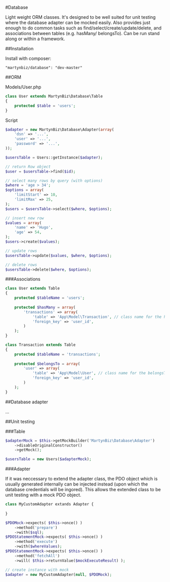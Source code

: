 #Database

Light weight ORM classes. It's designed to be well suited for unit testing where the database adapter can be mocked easily. Also provides just enough to do common tasks such as find/select/create/update/delete, and associations between tables (e.g. hasMany/ belongsTo). Can be run stand along or within a framework. 

##Installation

Install with composer: 

```
"martynbiz/database": "dev-master"
```

##ORM

Models/User.php

```php
class User extends MartynBiz\Database\Table
{
    protected $table = 'users';
}
```

Script

```php
$adapter = new MartynBiz\Database\Adapter(array(
    'dsn' => '...',
    'user' => '...',
    'password' => '...',
));

$usersTable = Users::getInstance($adapter);

// return Row object
$user = $usersTable->find($id);

// select many rows by query (with options)
$where = 'age > 34';
$options = array(
    'limitStart' => 10,
    'limitMax' => 25,
);
$users = $usersTable->select($where, $options);

// insert new row
$values = array(
    'name' => 'Hugo',
    'age' => 54,
);
$users->create($values);

// update rows
$usersTable->update($values, $where, $options);

// delete rows
$usersTable->delete($where, $options);

```

###Associations

```php
class User extends Table
{
    protected $tableName = 'users';
    
    protected $hasMany = array(
        'transactions' => array(
            'table' => 'App\Model\Transaction', // class name for the hasMany rows
            'foreign_key' => 'user_id',
        )
    );
}

class Transaction extends Table
{
    protected $tableName = 'transactions';
    
    protected $belongsTo = array(
        'user' => array(
            'table' => 'App\Model\User', // class name for the belongsTo row
            'foreign_key' => 'user_id',
        )
    );
}
```

##Database adapter

...

##Unit testing

###Table

```php
$adapterMock = $this->getMockBuilder('MartynBiz\Database\Adapter')
    ->disableOriginalConstructor()
    ->getMock();

$usersTable = new Users($adapterMock);
```

###Adapter

If it was neccessary to extend the adapter class, the PDO object which is usually generated internally can be injected instead (upon which the database credentials will be ingored). This allows the extended class to be unit testing with a mock PDO object.

```php
class MyCustomAdapter extands Adapter {
    
}

$PDOMock->expects( $this->once() )
    ->method('prepare')
    ->with($sql);
$PDOStatementMock->expects( $this->once() )
    ->method('execute')
    ->with($whereValues);
$PDOStatementMock->expects( $this->once() )
    ->method('fetchAll')
    ->will( $this->returnValue($mockExecuteResult) );

// create instance with mock
$adapter = new MyCustomAdapter(null, $PDOMock);
``` 